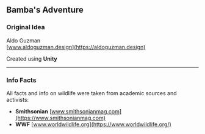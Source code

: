 ## Bamba's Adventure

### Original Idea
Aldo Guzman \
[www.aldoguzman.design](https://aldoguzman.design)

Created using **Unity**

---
### Info Facts
All facts and info on wildlife were taken from academic sources and activists:

- **Smithsonian** [www.smithsonianmag.com](https://www.smithsonianmag.com)
- **WWF** [www.worldwildlife.org](https://www.worldwildlife.org/)


